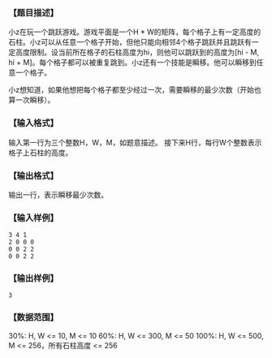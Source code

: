 ### 【题目描述】

小z在玩一个跳跃游戏。游戏平面是一个H * W的矩阵，每个格子上有一定高度的石柱。小z可以从任意一个格子开始，但他只能向相邻4个格子跳跃并且跳跃有一定高度限制。设当前所在格子的石柱高度为hi，则他可以跳跃到的高度为[hi - M, hi + M]。每个格子都可以被重复跳到。小z还有一个技能是瞬移。他可以瞬移到任意一个格子。

小z想知道，如果他想把每个格子都至少经过一次，需要瞬移的最少次数（开始也算一次瞬移）。

### 【输入格式】

输入第一行为三个整数H，W，M，如题意描述。
接下来H行，每行W个整数表示格子上石柱的高度。

### 【输出格式】

输出一行，表示瞬移最少次数。

### 【输入样例】

```plaintext
3 4 1
2 0 0 0
0 0 2 2
0 0 2 2
```

### 【输出样例】 

```plaintext
3
```

### 【数据范围】

30%: H, W <= 10, M <= 10
60%: H, W <= 300, M <= 50
100%: H, W <= 500, M <= 256，所有石柱高度 <= 256
